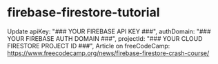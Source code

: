 # firebase-firestore-tutorial
Update apiKey: "### YOUR FIREBASE API KEY ###",
        authDomain: "### YOUR FIREBASE AUTH DOMAIN ###",
        projectId: "### YOUR CLOUD FIRESTORE PROJECT ID ###",
Article on freeCodeCamp: https://www.freecodecamp.org/news/firebase-firestore-crash-course/
